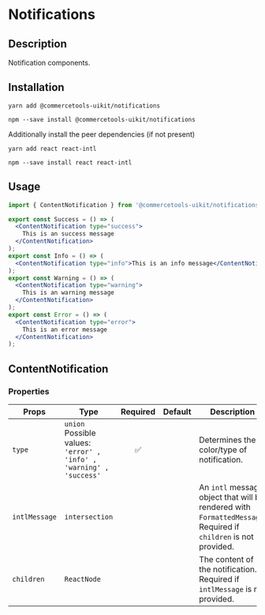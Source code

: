 <!-- THIS IS AN AUTOGENERATED FILE. DO NOT EDIT THIS FILE DIRECTLY. -->
<!-- This file is created by the `yarn generate-readme` script. -->

# Notifications

## Description

Notification components.

## Installation

```
yarn add @commercetools-uikit/notifications
```

```
npm --save install @commercetools-uikit/notifications
```

Additionally install the peer dependencies (if not present)

```
yarn add react react-intl
```

```
npm --save install react react-intl
```

## Usage

```jsx
import { ContentNotification } from '@commercetools-uikit/notifications';

export const Success = () => (
  <ContentNotification type="success">
    This is an success message
  </ContentNotification>
);
export const Info = () => (
  <ContentNotification type="info">This is an info message</ContentNotification>
);
export const Warning = () => (
  <ContentNotification type="warning">
    This is an warning message
  </ContentNotification>
);
export const Error = () => (
  <ContentNotification type="error">
    This is an error message
  </ContentNotification>
);
```

## ContentNotification

### Properties

| Props         | Type                                                                        | Required | Default | Description                                                                                                                    |
| ------------- | --------------------------------------------------------------------------- | :------: | ------- | ------------------------------------------------------------------------------------------------------------------------------ |
| `type`        | `union`<br/>Possible values:<br/>`'error' , 'info' , 'warning' , 'success'` |    ✅    |         | Determines the color/type of notification.                                                                                     |
| `intlMessage` | `intersection`                                                              |          |         | An `intl` message object that will be rendered with `FormattedMessage`.&#xA;<br />&#xA;Required if `children` is not provided. |
| `children`    | `ReactNode`                                                                 |          |         | The content of the notification.&#xA;<br />&#xA;Required if `intlMessage` is not provided.                                     |
